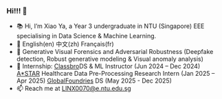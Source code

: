 ### Hi!!! 👋

- 📚 Hi, I’m Xiao Ya, a Year 3 undergraduate in NTU (Singapore) EEE specialising in Data Science & Machine Learning.
- 💬 English(en) 中文(zh) Français(fr)
- 💜 Generative Visual Forensics and Adversarial Robustness (Deepfake detection, Robust generative modeling & Visual anomaly analysis)
- 🌱 Internship: [Classbro](https://www.classbro.com/)DS & ML Instructor (Jun 2024 – Dec 2024) 
                  [A*STAR](https://www.a-star.edu.sg/) Healthcare Data Pre-Processing Research Intern (Jan 2025 – Apr 2025) 
                  [GlobalFoundries](https://gf.com/) DS (May 2025 - Dec 2025)
- 📫 Reach me at LINX0070@e.ntu.edu.sg

<!---
0228lin/0228lin is a ✨ special ✨ repository because its `README.md` (this file) appears on your GitHub profile.
You can click the Preview link to take a look at your changes.
--->
